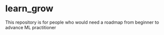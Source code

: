 # learn_grow
This repository is for people who would need a roadmap from beginner to advance ML practitioner
